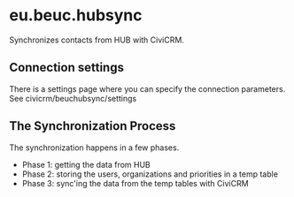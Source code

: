 # eu.beuc.hubsync

Synchronizes contacts from HUB with CiviCRM.

## Connection settings

There is a settings page where you can specify the connection parameters.
See civicrm/beuchubsync/settings

## The Synchronization Process

The synchronization happens in a few phases.

 * Phase 1: getting the data from HUB
 * Phase 2: storing the users, organizations and priorities in a temp table
 * Phase 3: sync'ing the data from the temp tables with CiviCRM
 
  
